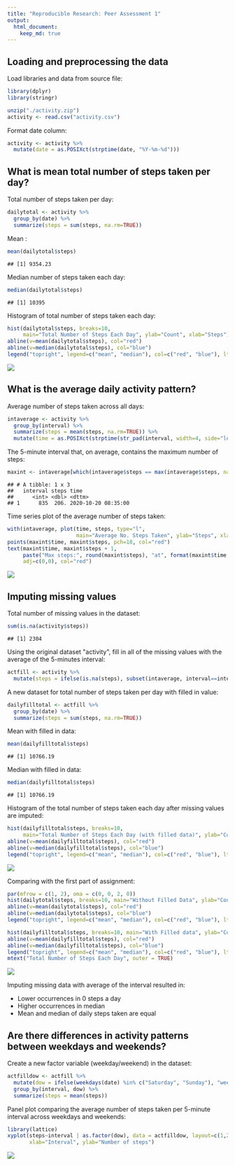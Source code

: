 ```yaml
---
title: "Reproducible Research: Peer Assessment 1"
output: 
  html_document:
    keep_md: true
---
```



## Loading and preprocessing the data
Load libraries and data from source file:

```r
library(dplyr)
library(stringr)

unzip("./activity.zip")
activity <- read.csv("activity.csv")
```

Format date column:

```r
activity <- activity %>%
  mutate(date = as.POSIXct(strptime(date, "%Y-%m-%d")))
```

## What is mean total number of steps taken per day?
Total number of steps taken per day:

```r
dailytotal <- activity %>% 
  group_by(date) %>%
  summarize(steps = sum(steps, na.rm=TRUE))
```

Mean :

```r
mean(dailytotal$steps)
```

```
## [1] 9354.23
```

Median number of steps taken each day:

```r
median(dailytotal$steps)
```

```
## [1] 10395
```

Histogram of total number of steps taken each day:

```r
hist(dailytotal$steps, breaks=10, 
     main="Total Number of Steps Each Day", ylab="Count", xlab="Steps")
abline(v=mean(dailytotal$steps), col="red")
abline(v=median(dailytotal$steps), col="blue")
legend("topright", legend=c("mean", "median"), col=c("red", "blue"), lty=1, cex=0.8)
```

![](PA1_template_files/figure-html/unnamed-chunk-6-1.png)<!-- -->

## What is the average daily activity pattern?
Average number of steps taken across all days:

```r
intaverage <- activity %>%
  group_by(interval) %>%
  summarize(steps = mean(steps, na.rm=TRUE)) %>%
  mutate(time = as.POSIXct(strptime(str_pad(interval, width=4, side="left", pad="0"), "%H%M")))
```

The 5-minute interval that, on average, contains the maximum number of steps:

```r
maxint <- intaverage[which(intaverage$steps == max(intaverage$steps, na.rm=TRUE)),]
```


```
## # A tibble: 1 x 3
##   interval steps time               
##      <int> <dbl> <dttm>             
## 1      835  206. 2020-10-20 08:35:00
```

Time series plot of the average number of steps taken:

```r
with(intaverage, plot(time, steps, type="l", 
                      main="Average No. Steps Taken", ylab="Steps", xlab="Time"))
points(maxint$time, maxint$steps, pch=18, col="red")
text(maxint$time, maxint$steps + 1, 
     paste("Max steps:", round(maxint$steps), "at", format(maxint$time, "%H:%M")), 
     adj=c(0,0), col="red")
```

![](PA1_template_files/figure-html/unnamed-chunk-10-1.png)<!-- -->

## Imputing missing values
Total number of missing values in the dataset:

```r
sum(is.na(activity$steps))
```

```
## [1] 2304
```

Using the original dataset "activity", fill in all of the missing values with the average of the 5-minutes interval:

```r
actfill <- activity %>%
  mutate(steps = ifelse(is.na(steps), subset(intaverage, interval==interval)$steps, steps))
```

A new dataset for total number of steps taken per day with filled in value:

```r
dailyfilltotal <- actfill %>% 
  group_by(date) %>%
  summarize(steps = sum(steps, na.rm=TRUE))
```

Mean with filled in data:

```r
mean(dailyfilltotal$steps)
```

```
## [1] 10766.19
```

Median with filled in data:

```r
median(dailyfilltotal$steps)
```

```
## [1] 10766.19
```

Histogram of the total number of steps taken each day after missing values are imputed:

```r
hist(dailyfilltotal$steps, breaks=10, 
     main="Total Number of Steps Each Day (with filled data)", ylab="Count", xlab="Steps")
abline(v=mean(dailyfilltotal$steps), col="red")
abline(v=median(dailyfilltotal$steps), col="blue")
legend("topright", legend=c("mean", "median"), col=c("red", "blue"), lty=1, cex=0.8)
```

![](PA1_template_files/figure-html/unnamed-chunk-16-1.png)<!-- -->

Comparing with the first part of assignment:

```r
par(mfrow = c(1, 2), oma = c(0, 0, 2, 0))
hist(dailytotal$steps, breaks=10, main="Without Filled Data", ylab="Count", xlab="Steps")
abline(v=mean(dailytotal$steps), col="red")
abline(v=median(dailytotal$steps), col="blue")
legend("topright", legend=c("mean", "median"), col=c("red", "blue"), lty=1, cex=0.8)

hist(dailyfilltotal$steps, breaks=10, main="With Filled data", ylab="Count", xlab="Steps")
abline(v=mean(dailyfilltotal$steps), col="red")
abline(v=median(dailyfilltotal$steps), col="blue")
legend("topright", legend=c("mean", "median"), col=c("red", "blue"), lty=1, cex=0.8)
mtext("Total Number of Steps Each Day", outer = TRUE)
```

![](PA1_template_files/figure-html/unnamed-chunk-17-1.png)<!-- -->

Imputing missing data with average of the interval resulted in:

* Lower occurrences in 0 steps a day
* Higher occurrences in median
* Mean and median of daily steps taken are equal

## Are there differences in activity patterns between weekdays and weekends?
Create a new factor variable (weekday/weekend) in the dataset:

```r
actfilldow <- actfill %>%
  mutate(dow = ifelse(weekdays(date) %in% c("Saturday", "Sunday"), "weekend", "weekday" )) %>%
  group_by(interval, dow) %>%
  summarize(steps = mean(steps))
```

Panel plot comparing the average number of steps taken per 5-minute interval across weekdays and weekends:

```r
library(lattice)
xyplot(steps~interval | as.factor(dow), data = actfilldow, layout=c(1,2), type="l",
       xlab="Interval", ylab="Number of steps")
```

![](PA1_template_files/figure-html/unnamed-chunk-19-1.png)<!-- -->
